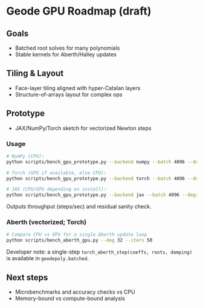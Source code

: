 # Geode GPU Roadmap (draft)

## Goals
- Batched root solves for many polynomials
- Stable kernels for Aberth/Halley updates

## Tiling & Layout
- Face-layer tiling aligned with hyper-Catalan layers
- Structure-of-arrays layout for complex ops

## Prototype
- JAX/NumPy/Torch sketch for vectorized Newton steps

### Usage

```bash
# NumPy (CPU):
python scripts/bench_gpu_prototype.py --backend numpy --batch 4096 --degree 16 --steps 50

# Torch (GPU if available, else CPU):
python scripts/bench_gpu_prototype.py --backend torch --batch 4096 --degree 16 --steps 50 --device cuda

# JAX (CPU/GPU depending on install):
python scripts/bench_gpu_prototype.py --backend jax --batch 4096 --degree 16 --steps 50
```

Outputs throughput (steps/sec) and residual sanity check.

### Aberth (vectorized; Torch)

```bash
# Compare CPU vs GPU for a single Aberth update loop
python scripts/bench_aberth_gpu.py --deg 32 --iters 50
```

Developer note: a single-step `torch_aberth_step(coeffs, roots, damping)` is available in `geodepoly.batched`.

## Next steps
- Microbenchmarks and accuracy checks vs CPU
- Memory-bound vs compute-bound analysis
